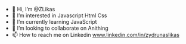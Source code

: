 - 👋 Hi, I’m @ZLikas
- 👀 I’m interested in Javascript Html Css
- 🌱 I’m currently learning JavaScript
- 💞️ I’m looking to collaborate on Anithing
- 📫 How to reach me on Linkedin www.linkedin.com/in/zydrunaslikas

<!---
ZLikas/ZLikas is a ✨ special ✨ repository because its `README.md` (this file) appears on your GitHub profile.
You can click the Preview link to take a look at your changes.
--->
